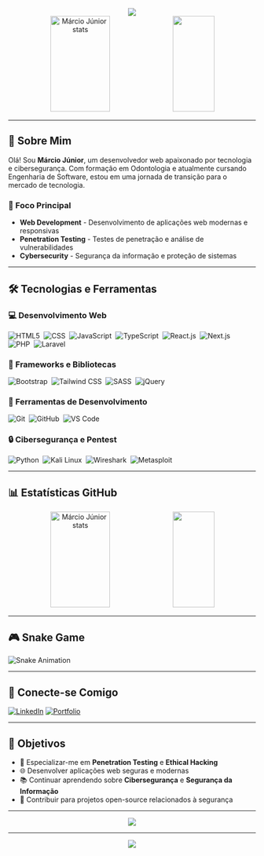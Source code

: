 <div align="center">
  <img src="https://readme-typing-svg.vercel.app/?color=00bfbf&size=35&center=true&vCenter=true&width=1000&lines=HELLO,+MY+NAME+is+M%C3%A1rcio+J%C3%BAnior;I'm+25+years+old;I'm+from+Alfenas,+MG;I'm+a+Web+Developer;I'm+a+Penetration+Tester;I'm+a+Cybersecurity+Enthusiast;Be+Welcome!+:%29" />
</div>

<div align="center">
  <img width="49%" height="195px" src="https://github-readme-stats.vercel.app/api?username=JuniorSixx&show_icons=true&count_private=true&hide_border=true&title_color=00bfbf&icon_color=00bfbf&text_color=c9d1d9&bg_color=0d1117" alt="Márcio Júnior stats" /> 
  <img width="41%" height="195px" src="https://github-readme-stats.vercel.app/api/top-langs/?username=JuniorSixx&layout=compact&hide_border=true&title_color=00bfbf&text_color=00bfbf&bg_color=0d1117" />
</div>

---

## 🚀 Sobre Mim

Olá! Sou **Márcio Júnior**, um desenvolvedor web apaixonado por tecnologia e cibersegurança. Com formação em Odontologia e atualmente cursando Engenharia de Software, estou em uma jornada de transição para o mercado de tecnologia.

### 🎯 Foco Principal
- **Web Development** - Desenvolvimento de aplicações web modernas e responsivas
- **Penetration Testing** - Testes de penetração e análise de vulnerabilidades
- **Cybersecurity** - Segurança da informação e proteção de sistemas

---

## 🛠️ Tecnologias e Ferramentas

### 💻 Desenvolvimento Web
![HTML5](https://img.shields.io/badge/-HTML5-0D1117?style=for-the-badge&logo=html5&labelColor=0D1117)&nbsp;
![CSS](https://img.shields.io/badge/-CSS-0D1117?style=for-the-badge&logo=CSS3&logoColor=1572B6&labelColor=0D1117)&nbsp;
![JavaScript](https://img.shields.io/badge/-JavaScript-0D1117?style=for-the-badge&logo=javascript&labelColor=0D1117)&nbsp;
![TypeScript](https://img.shields.io/badge/-TypeScript-0D1117?style=for-the-badge&logo=typescript&labelColor=0D1117)&nbsp;
![React.js](https://img.shields.io/badge/-React.js-0D1117?style=for-the-badge&logo=react&labelColor=0D1117)&nbsp;
![Next.js](https://img.shields.io/badge/-Next.js-0D1117?style=for-the-badge&logo=next.js&labelColor=0D1117)&nbsp;
![PHP](https://img.shields.io/badge/-PHP-0D1117?style=for-the-badge&logo=php&labelColor=0D1117)&nbsp;
![Laravel](https://img.shields.io/badge/-Laravel-0D1117?style=for-the-badge&logo=laravel&labelColor=0D1117)&nbsp;

### 🎨 Frameworks e Bibliotecas
![Bootstrap](https://img.shields.io/badge/-Bootstrap-0D1117?style=for-the-badge&logo=bootstrap&labelColor=0D1117)&nbsp;
![Tailwind CSS](https://img.shields.io/badge/-Tailwind_CSS-0D1117?style=for-the-badge&logo=tailwind-css&labelColor=0D1117)&nbsp;
![SASS](https://img.shields.io/badge/-SASS-0D1117?style=for-the-badge&logo=sass&labelColor=0D1117)&nbsp;
![jQuery](https://img.shields.io/badge/-jQuery-0D1117?style=for-the-badge&logo=jquery&labelColor=0D1117)&nbsp;

### 🔧 Ferramentas de Desenvolvimento
![Git](https://img.shields.io/badge/-Git-0D1117?style=for-the-badge&logo=git&labelColor=0D1117)&nbsp;
![GitHub](https://img.shields.io/badge/-GitHub-0D1117?style=for-the-badge&logo=github&labelColor=0D1117)&nbsp;
![VS Code](https://img.shields.io/badge/-VS_Code-0D1117?style=for-the-badge&logo=visual-studio-code&labelColor=0D1117)&nbsp;

### 🔒 Cibersegurança e Pentest
![Python](https://img.shields.io/badge/-Python-0D1117?style=for-the-badge&logo=python&labelColor=0D1117)&nbsp;
![Kali Linux](https://img.shields.io/badge/-Kali_Linux-0D1117?style=for-the-badge&logo=kali-linux&labelColor=0D1117)&nbsp;
![Wireshark](https://img.shields.io/badge/-Wireshark-0D1117?style=for-the-badge&logo=wireshark&labelColor=0D1117)&nbsp;
![Metasploit](https://img.shields.io/badge/-Metasploit-0D1117?style=for-the-badge&logo=metasploit&labelColor=0D1117)&nbsp;

---

## 📊 Estatísticas GitHub

<div align="center">
  <img width="49%" height="195px" src="https://github-readme-stats.vercel.app/api?username=JuniorSixx&show_icons=true&count_private=true&hide_border=true&title_color=00bfbf&icon_color=00bfbf&text_color=c9d1d9&bg_color=0d1117" alt="Márcio Júnior stats" /> 
  <img width="41%" height="195px" src="https://github-readme-stats.vercel.app/api/top-langs/?username=JuniorSixx&layout=compact&hide_border=true&title_color=00bfbf&text_color=00bfbf&bg_color=0d1117" />
</div>

---

## 🎮 Snake Game

![Snake Animation](https://github.com/JuniorSixx/snake-animation/actions/workflows/snake.yml/badge.svg)

---

## 📱 Conecte-se Comigo

[![LinkedIn](https://img.shields.io/badge/-LinkedIn-0D1117?style=for-the-badge&logo=linkedin&labelColor=0D1117)](https://www.linkedin.com/in/marciojr1999)
[![Portfolio](https://img.shields.io/badge/-Portfolio-0D1117?style=for-the-badge&logo=vercel&labelColor=0D1117)](https://juniorcyber.vercel.app/)

---

## 🎯 Objetivos

- 🔐 Especializar-me em **Penetration Testing** e **Ethical Hacking**
- 🌐 Desenvolver aplicações web seguras e modernas
- 📚 Continuar aprendendo sobre **Cibersegurança** e **Segurança da Informação**
- 🚀 Contribuir para projetos open-source relacionados à segurança

---

<div align="center">
  <img src="https://github-profile-trophy.vercel.app/?username=JuniorSixx&theme=dracula&row=2&no-bg=true&column=3&margin-w=15&margin-h=15" />
</div>

---

<div align="center">
  <img src="https://readme-typing-svg.vercel.app/?color=00bfbf&size=35&center=true&vCenter=true&width=1000&lines=THANK+YOU+FOR+VISITING!+:%29" />
</div>

